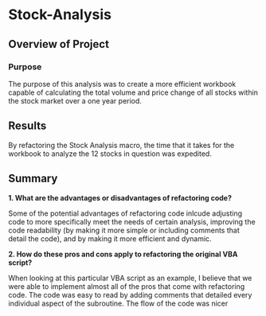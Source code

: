 # Stock-Analysis

## Overview of Project

### Purpose

The purpose of this analysis was to create a more efficient workbook capable of calculating the total volume and price change of all stocks within the stock market over a one year period.

## Results

By refactoring the Stock Analysis macro, the time that it takes for the workbook to analyze the 12 stocks in question was expedited. 

## Summary

**1. What are the advantages or disadvantages of refactoring code?**

Some of the potential advantages of refactoring code inlcude adjusting code to more specifically meet the needs of certain analysis, improving the code readability (by making it more simple or including comments that detail the code), and by making it more efficient and dynamic.

**2. How do these pros and cons apply to refactoring the original VBA script?**

When looking at this particular VBA script as an example, I believe that we were able to implement almost all of the pros that come with refactoring code. The code was easy to read by adding comments that detailed every individual aspect of the subroutine. The flow of the code was nicer
